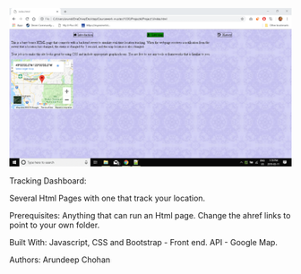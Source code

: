 
![Screenshot](https://github.com/ArundeepChohan/Summary/blob/master/TrackingDashboard.png)

Tracking Dashboard:

Several Html Pages with one that track your location.

Prerequisites:
Anything that can run an Html page.
Change the ahref links to point to your own folder.

Built With:
Javascript, CSS and Bootstrap - Front end.
API - Google Map.

Authors:
Arundeep Chohan

